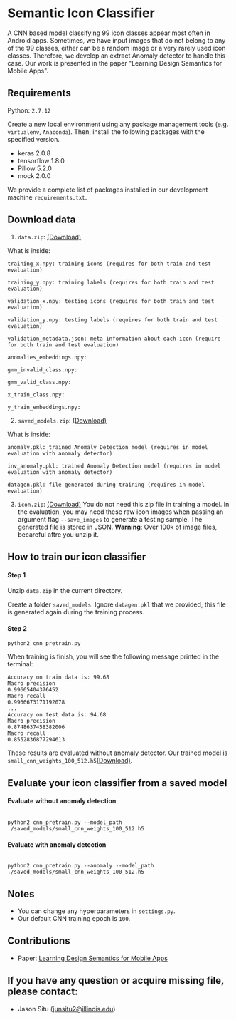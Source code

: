# Semantic Icon Classifier

A CNN based model classifying 99 icon classes appear most often in Android apps. Sometimes, we have input images that do not belong to any of the 99 classes, either can be a random image or a very rarely used icon classes. Therefore, we develop an extract Anomaly detector to handle this case. Our work is presented in the paper "Learning Design Semantics for Mobile Apps".

## Requirements
Python: ``2.7.12``

Create a new local environment using any package management tools (e.g. ``virtualenv``, ``Anaconda``). Then, install the following packages with the specified version.
* keras 2.0.8
* tensorflow 1.8.0
* Pillow 5.2.0
* mock 2.0.0

We provide a complete list of packages installed in our development machine `requirements.txt`.

## Download data

1. ``data.zip``: [(Download)](https://drive.google.com/open?id=1SiD_U5ifjX1poJZzLB-MwvoUQBhutYzH)


What is inside:
```
training_x.npy: training icons (requires for both train and test evaluation)

training_y.npy: training labels (requires for both train and test evaluation)

validation_x.npy: testing icons (requires for both train and test evaluation)

validation_y.npy: testing labels (requires for both train and test evaluation)

validation_metadata.json: meta information about each icon (require for both train and test evaluation)

anomalies_embeddings.npy:

gmm_invalid_class.npy:

gmm_valid_class.npy:

x_train_class.npy:

y_train_embeddings.npy:

```

2. ``saved_models.zip``: [(Download)](https://drive.google.com/open?id=16hUHUzxkGHHBRsgvfeLV_4gTD3-KFYIy)

What is inside:
```
anomaly.pkl: trained Anomaly Detection model (requires in model evaluation with anomaly detector)

inv_anomaly.pkl: trained Anomaly Detection model (requires in model evaluation with anomaly detector)

datagen.pkl: file generated during training (requires in model evaluation)
```

3. `icon.zip`: [(Download)](https://drive.google.com/file/d/1D0CFmDP0xNSyfSkK7kUHnfP0HnpcKZc1)
You do not need this zip file in training a model. In the evaluation, you may need these raw icon images when passing an argument flag  ``--save_images``  to generate a testing sample. The generated file is stored in JSON. **Warning**: Over 100k of image files, becareful aftre you unzip it.

## How to train our icon classifier

#### Step 1

Unzip `data.zip` in the current directory.

Create a folder ``saved_models``. Ignore `datagen.pkl` that we provided, this file is generated again during the training process.

#### Step 2

```
python2 cnn_pretrain.py
```

When training is finish, you will see the following message printed in the terminal:

```
Accuracy on train data is: 99.68
Macro precision
0.99665404376452
Macro recall
0.9966673171192078
...
Accuracy on test data is: 94.68
Macro precision
0.8748637458382006
Macro recall
0.8552836877294613
```
These results are evaluated without anomaly detector. Our trained model is ``small_cnn_weights_100_512.h5``[(Download)](https://drive.google.com/file/d/1Kq5agoiLSuv5_CVBlkf5F7iENtpyKyz8).


## Evaluate your icon classifier from a saved model

#### Evaluate without anomaly detection
```

python2 cnn_pretrain.py --model_path ./saved_models/small_cnn_weights_100_512.h5
```

#### Evaluate with anomaly detection
```

python2 cnn_pretrain.py --anomaly --model_path ./saved_models/small_cnn_weights_100_512.h5
```

## Notes
* You can change any hyperparameters in `settings.py`. 
* Our default CNN training epoch is `100`.

## Contributions
* Paper: [Learning Design Semantics for Mobile Apps](http://interactionmining.org/rico)

## If you have any question or acquire missing file, please contact:
* Jason Situ (junsitu2@illinois.edu)
